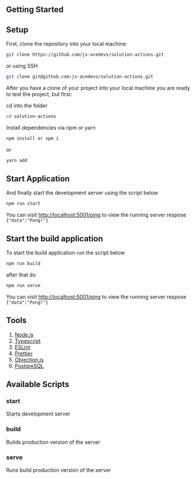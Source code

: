 ## Getting Started

## Setup

First, clone the repository into your local machine:

```sh
git clone https://github.com/js-acedevs/solution-actions.git
```

or using SSH

```sh
git clone git@github.com:js-acedevs/solution-actions.git
```

After you have a clone of your project into your local machine you are ready to test the project, but first:

cd into the folder

```sh
cd solution-actions
```

Install dependencies via npm or yarn

```sh
npm install or npm i
```

or

```bash
yarn add
```

## Start Application

And finally start the development server using the script below

```bash
npm run start
```

You can visit <a href="http://localhost:5001.ping">http://localhost:5001/ping</a> to view the running server respose `{"data":"Pong!"}`

## Start the build application

To start the build application run the script below

```bash
npm run build
```

after that do

```bash
npm run serve
```

You can visit <a href="http://localhost:5001.ping">http://localhost:5001/ping</a> to view the running server respose `{"data":"Pong!"}`

## Tools

1. [Node.js](https://nodejs.org/en/)
1. [Typescript](https://www.typescriptlang.org)
1. [ESLint](https://eslint.org)
1. [Prettier](https://prettier.io)
1. [Objection.js](https://vincit.github.io/objection.js/)
1. [PostgreSQL](https://www.postgresql.org/)


## Available Scripts

### start

Starts development server

### build

Builds production version of the server

### serve

Runs build production version of the server 

